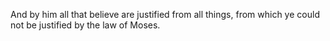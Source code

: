 And by him all that believe are justified from all things, from which ye could not be justified by the law of Moses.
